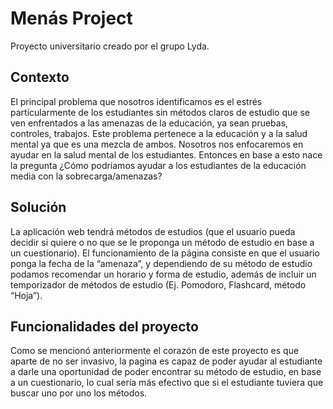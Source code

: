 # Menás Project
 
Proyecto universitario creado por el grupo Lyda.

## Contexto

El principal problema que nosotros identificamos es el estrés particularmente de los estudiantes sin métodos claros de estudio que se ven enfrentados a las amenazas de la educación, ya sean pruebas, controles, trabajos.
Este problema pertenece a la educación y a la salud mental ya que es una mezcla de ambos. Nosotros nos enfocaremos en ayudar en la salud mental de los estudiantes.
Entonces en base a esto nace la pregunta ¿Cómo podríamos ayudar a los estudiantes de la educación media con la sobrecarga/amenazas?

## Solución

La aplicación web tendrá métodos de estudios (que el usuario pueda decidir si quiere o no que se le proponga un método de estudio en base a un cuestionario).
El funcionamiento de la página consiste en que el usuario ponga la fecha de la “amenaza”, y dependiendo de su método de estudio podamos recomendar un horario y forma de estudio, además de incluir un temporizador de métodos de estudio (Ej. Pomodoro, Flashcard, método “Hoja”).

## Funcionalidades del proyecto

Como se mencionó anteriormente el corazón de este proyecto es que aparte de no ser invasivo, la pagina es capaz de poder ayudar al estudiante a darle una oportunidad de poder encontrar su método de estudio, en base a un cuestionario, lo cual sería más efectivo que si el estudiante tuviera que buscar uno por uno los métodos.
